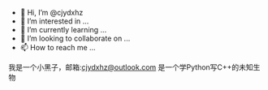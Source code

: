 - 👋 Hi, I’m @cjydxhz
- 👀 I’m interested in ...
- 🌱 I’m currently learning ...
- 💞️ I’m looking to collaborate on ...
- 📫 How to reach me ...

<!---
cjydxhz/cjydxhz is a ✨ special ✨ repository because its `README.md` (this file) appears on your GitHub profile.
You can click the Preview link to take a look at your changes.
--->
我是一个小黑子，邮箱:cjydxhz@outlook.com
是一个学Python写C++的未知生物
